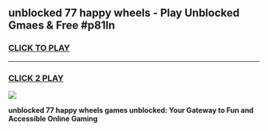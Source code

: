
## unblocked 77 happy wheels - Play Unblocked Gmaes & Free #p81ln
<h3>
<a href="https://news.freeplayer.one?title=unblocked_77_happy_wheels&ref=03M">CLICK TO PLAY</a></h3>
<hr>

<h3>
<a href="https://news.freeplayer.one?title=unblocked_77_happy_wheels&ref=03M">CLICK 2 PLAY</a>
  
</h3>

<a href="https://news.freeplayer.one?title=unblocked_77_happy_wheels&ref=03M"><img src="https://clearcache.store/games.png"></a>


**unblocked 77 happy wheels games unblocked: Your Gateway to Fun and Accessible Online Gaming**
